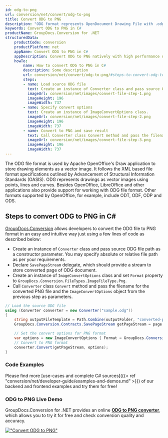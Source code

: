 ```yaml
---
id: odg-to-png
url: conversion/net/convert/odg-to-png
title: Convert ODG to PNG
description: "ODG format represents OpenDocument Drawing File with .odg extension. Learn how to convert ODG to PNG file programmatically in C# language using GroupDocs.Conversion for .NET library."
keywords: Convert ODG to PNG in C#
productName: GroupDocs.Conversion for .NET
structuredData:
    productCode: conversion
    productPlatform: net
    appName: Convert ODG to PNG in C#
    appDescription: Convert ODG to PNG natively with high performance using C# language and server side GroupDocs.Conversion for .NET APIs, without the use of any software like Microsoft or Open Office.
    howTo:
        name: How to convert ODG to PNG in C# 
        description: Some description
        url: conversion/net/convert/odg-to-png/#steps-to-convert-odg-to-png-in-c
        steps:
        - name: Load source ODG file 
          text: Create an instance of Converter class and pass source ODG file path as a constructor parameter. You may specify absolute or relative file path as per your requirements. 
          imageUrl: conversion/net/images/convert-file-step-1.png
          imageHeight: 196
          imageWidth: 737
        - name: Specify convert options 
          text: Create an instance of ImageConvertOptions class.
          imageUrl: conversion/net/images/convert-file-step-2.png
          imageHeight: 196
          imageWidth: 737
        - name: Convert to PNG and save result 
          text: Call Converter class Convert method and pass the filename for the converted HTML file and the ImageConvertOptions object from the previous step as parameters.
          imageUrl: conversion/net/images/convert-file-step-3.png
          imageHeight: 196
          imageWidth: 737
---
```


The ODG file format is used by Apache OpenOffice's Draw application to store drawing elements as a vector image. It follows the XML based file format specifications outlined by Advancement of Structural Information Standards (OASIS). ODG represents drawings as vector images using points, lines and curves. Besides OpenOffice, LibreOffice and other applications also provide support for working with ODG file format. Other formats supported by OpenOffice, for example, include ODT, ODF, ODP and ODS.

## Steps to convert ODG to PNG in C#

[GroupDocs.Conversion](https://products.groupdocs.com/conversion/net) allows developers to convert the ODG file to PNG format in an easy and intuitive way just using a few lines of code as described below:

* Create an instance of `Converter` class and pass source ODG file path as a constructor parameter. You may specify absolute or relative file path as per your requirements. 
* Declare `SavePageStream` delegate, which should provide a stream to store converted page of ODG document.
* Create an instance of `ImageConvertOptions` class and set `Format` property to `GroupDocs.Conversion.FileTypes.ImageFileType.Png`.
* Call `Converter` class `Convert` method and pass the filename for the converted PNG file and the `ImageConvertOptions` object from the previous step as parameters.

```csharp
// Load the source ODG file
using (Converter converter = new Converter("sample.odg"))
{
    string outputFileTemplate = Path.Combine(outputFolder, "converted-page-{0}.png");
    GroupDocs.Conversion.Contracts.SavePageStream getPageStream = page => new FileStream(string.Format(outputFileTemplate, page), FileMode.Create);

    // Set the convert options for PNG format
    var options = new ImageConvertOptions { Format = GroupDocs.Conversion.FileTypes.ImageFileType.Png };   
    // Convert to PNG format
    converter.Convert(getPageStream, options);
}
```

### Code Examples

Please find more [use-cases and complete C# sources]({{< ref "conversion/net/developer-guide/examples-and-demos.md" >}}) of our backend and frontend examples and try them for free!

### ODG to PNG Live Demo

GroupDocs.Conversion for .NET provides an online [**ODG to PNG converter**](https://products.groupdocs.app/conversion/odg-to-png), which allows you to try it for free and check conversion quality and accuracy.

[!["Convert ODG to PNG"](conversion/net/images/convert-to-png/convert-odg-to-png.png)](https://products.groupdocs.app/conversion/odg-to-png)
